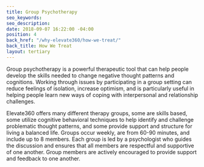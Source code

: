 ```yaml
---
title: Group Psychotherapy
seo_keywords:
seo_description:
date: 2018-09-07 16:22:00 -04:00
position: 4
back_href: "/why-elevate360/how-we-treat/"
back_title: How We Treat
layout: tertiary
---
```


Group psychotherapy is a powerful therapeutic tool that can help people develop the skills needed to change negative thought patterns and cognitions.  Working through issues by participating in a group setting can reduce feelings of isolation, increase optimism, and is particularly useful in helping people learn new ways of coping with interpersonal and relationship challenges.

Elevate360 offers many different therapy groups, some are skills based, some utilize cognitive behavioral techniques to help identify and challenge problematic thought patterns, and some provide support and structure for living a balanced life.  Groups occur weekly, are from 60-90 minutes, and include up to 8 members.  Each group is led by a psychologist who guides the discussion and ensures that all members are respectful and supportive of one another. Group members are actively encouraged to provide support and feedback to one another.
